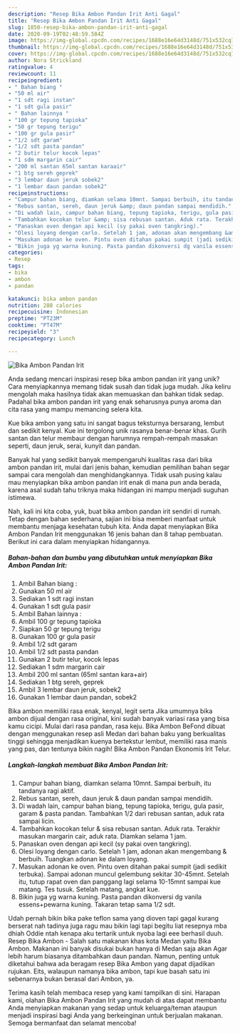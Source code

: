 ```yaml
---
description: "Resep Bika Ambon Pandan Irit Anti Gagal"
title: "Resep Bika Ambon Pandan Irit Anti Gagal"
slug: 1850-resep-bika-ambon-pandan-irit-anti-gagal
date: 2020-09-19T02:48:59.584Z
image: https://img-global.cpcdn.com/recipes/1688e16e64d3148d/751x532cq70/bika-ambon-pandan-irit-foto-resep-utama.jpg
thumbnail: https://img-global.cpcdn.com/recipes/1688e16e64d3148d/751x532cq70/bika-ambon-pandan-irit-foto-resep-utama.jpg
cover: https://img-global.cpcdn.com/recipes/1688e16e64d3148d/751x532cq70/bika-ambon-pandan-irit-foto-resep-utama.jpg
author: Nora Strickland
ratingvalue: 4
reviewcount: 11
recipeingredient:
- " Bahan biang "
- "50 ml air"
- "1 sdt ragi instan"
- "1 sdt gula pasir"
- " Bahan lainnya "
- "100 gr tepung tapioka"
- "50 gr tepung terigu"
- "100 gr gula pasir"
- "1/2 sdt garam"
- "1/2 sdt pasta pandan"
- "2 butir telur kocok lepas"
- "1 sdm margarin cair"
- "200 ml santan 65ml santan karaair"
- "1 btg sereh geprek"
- "3 lembar daun jeruk sobek2"
- "1 lembar daun pandan sobek2"
recipeinstructions:
- "Campur bahan biang, diamkan selama 10mnt. Sampai berbuih, itu tandanya ragi aktif."
- "Rebus santan, sereh, daun jeruk &amp; daun pandan sampai mendidih."
- "Di wadah lain, campur bahan biang, tepung tapioka, terigu, gula pasir, garam &amp; pasta pandan. Tambahkan 1/2 dari rebusan santan, aduk rata sampai licin."
- "Tambahkan kocokan telur &amp; sisa rebusan santan. Aduk rata. Terakhir masukan margarin cair, aduk rata. Diamkan selama 1 jam."
- "Panaskan oven dengan api kecil (sy pakai oven tangkring)."
- "Olesi loyang dengan carlo. Setelah 1 jam, adonan akan mengembang &amp; berbuih. Tuangkan adonan ke dalam loyang."
- "Masukan adonan ke oven. Pintu oven ditahan pakai sumpit (jadi sedikit terbuka). Sampai adonan muncul gelembung sekitar 30-45mnt. Setelah itu, tutup rapat oven dan panggang lagi selama 10-15mnt sampai kue matang. Tes tusuk. Setelah matang, angkat kue."
- "Bikin juga yg warna kuning. Pasta pandan dikonversi dg vanila essens+pewarna kuning. Takaran tetap sama 1/2 sdt."
categories:
- Resep
tags:
- bika
- ambon
- pandan

katakunci: bika ambon pandan 
nutrition: 288 calories
recipecuisine: Indonesian
preptime: "PT23M"
cooktime: "PT47M"
recipeyield: "3"
recipecategory: Lunch

---
```



![Bika Ambon Pandan Irit](https://img-global.cpcdn.com/recipes/1688e16e64d3148d/751x532cq70/bika-ambon-pandan-irit-foto-resep-utama.jpg)

Anda sedang mencari inspirasi resep bika ambon pandan irit yang unik? Cara menyiapkannya memang tidak susah dan tidak juga mudah. Jika keliru mengolah maka hasilnya tidak akan memuaskan dan bahkan tidak sedap. Padahal bika ambon pandan irit yang enak seharusnya punya aroma dan cita rasa yang mampu memancing selera kita.

Kue bika ambon yang satu ini sangat bagus teksturnya bersarang, lembut dan sedikit kenyal. Kue ini tergolong unik rasanya benar-benar khas. Gurih santan dan telur membaur dengan harumnya rempah-rempah masakan seperti, daun jeruk, serai, kunyit dan pandan.

Banyak hal yang sedikit banyak mempengaruhi kualitas rasa dari bika ambon pandan irit, mulai dari jenis bahan, kemudian pemilihan bahan segar sampai cara mengolah dan menghidangkannya. Tidak usah pusing kalau mau menyiapkan bika ambon pandan irit enak di mana pun anda berada, karena asal sudah tahu triknya maka hidangan ini mampu menjadi suguhan istimewa.


Nah, kali ini kita coba, yuk, buat bika ambon pandan irit sendiri di rumah. Tetap dengan bahan sederhana, sajian ini bisa memberi manfaat untuk membantu menjaga kesehatan tubuh kita. Anda dapat menyiapkan Bika Ambon Pandan Irit menggunakan 16 jenis bahan dan 8 tahap pembuatan. Berikut ini cara dalam menyiapkan hidangannya.

<!--inarticleads1-->

##### Bahan-bahan dan bumbu yang dibutuhkan untuk menyiapkan Bika Ambon Pandan Irit:

1. Ambil  Bahan biang :
1. Gunakan 50 ml air
1. Sediakan 1 sdt ragi instan
1. Gunakan 1 sdt gula pasir
1. Ambil  Bahan lainnya :
1. Ambil 100 gr tepung tapioka
1. Siapkan 50 gr tepung terigu
1. Gunakan 100 gr gula pasir
1. Ambil 1/2 sdt garam
1. Ambil 1/2 sdt pasta pandan
1. Gunakan 2 butir telur, kocok lepas
1. Sediakan 1 sdm margarin cair
1. Ambil 200 ml santan (65ml santan kara+air)
1. Sediakan 1 btg sereh, geprek
1. Ambil 3 lembar daun jeruk, sobek2
1. Gunakan 1 lembar daun pandan, sobek2


Bika ambon memiliki rasa enak, kenyal, legit serta Jika umumnya bika ambon dijual dengan rasa original, kini sudah banyak variasi rasa yang bisa kamu cicipi. Mulai dari rasa pandan, rasa keju. Bika Ambon BeFond dibuat dengan menggunakan resep asli Medan dari bahan baku yang berkualitas tinggi sehingga menjadikan kuenya bertekstur lembut, memiliki rasa manis yang pas, dan tentunya bikin nagih! Bika Ambon Pandan Ekonomis Irit Telur. 

<!--inarticleads2-->

##### Langkah-langkah membuat Bika Ambon Pandan Irit:

1. Campur bahan biang, diamkan selama 10mnt. Sampai berbuih, itu tandanya ragi aktif.
1. Rebus santan, sereh, daun jeruk &amp; daun pandan sampai mendidih.
1. Di wadah lain, campur bahan biang, tepung tapioka, terigu, gula pasir, garam &amp; pasta pandan. Tambahkan 1/2 dari rebusan santan, aduk rata sampai licin.
1. Tambahkan kocokan telur &amp; sisa rebusan santan. Aduk rata. Terakhir masukan margarin cair, aduk rata. Diamkan selama 1 jam.
1. Panaskan oven dengan api kecil (sy pakai oven tangkring).
1. Olesi loyang dengan carlo. Setelah 1 jam, adonan akan mengembang &amp; berbuih. Tuangkan adonan ke dalam loyang.
1. Masukan adonan ke oven. Pintu oven ditahan pakai sumpit (jadi sedikit terbuka). Sampai adonan muncul gelembung sekitar 30-45mnt. Setelah itu, tutup rapat oven dan panggang lagi selama 10-15mnt sampai kue matang. Tes tusuk. Setelah matang, angkat kue.
1. Bikin juga yg warna kuning. Pasta pandan dikonversi dg vanila essens+pewarna kuning. Takaran tetap sama 1/2 sdt.


Udah pernah bikin bika pake teflon sama yang dioven tapi gagal kurang berserat nah tadinya juga ragu mau bikin lagi tapi begitu liat resepnya mba dhiah Oddie ntah kenapa aku tertarik untuk nyoba lagi eee berhasil duuh. Resep Bika Ambon - Salah satu makanan khas kota Medan yaitu Bika Ambon. Makanan ini banyak disukai bukan hanya di Medan saja akan Agar lebih harum biasanya ditambahkan daun pandan. Namun, penting untuk diketahui bahwa ada beragam resep Bika Ambon yang dapat dijadikan rujukan. Eits, walaupun namanya bika ambon, tapi kue basah satu ini sebenarnya bukan berasal dari Ambon, ya. 

Terima kasih telah membaca resep yang kami tampilkan di sini. Harapan kami, olahan Bika Ambon Pandan Irit yang mudah di atas dapat membantu Anda menyiapkan makanan yang sedap untuk keluarga/teman ataupun menjadi inspirasi bagi Anda yang berkeinginan untuk berjualan makanan. Semoga bermanfaat dan selamat mencoba!
